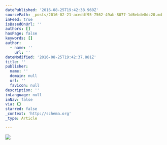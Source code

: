 ```yaml
---
datePublished: '2016-08-25T19:42:38.960Z'
sourcePath: _posts/2016-02-21-aceddf95-7562-49ab-8077-1d6ebde8dc20.md
inFeed: true
isBasedOnUrl: ''
authors: []
hasPage: false
keywords: []
author:
  - name: ''
    url: ''
dateModified: '2016-08-25T19:42:37.881Z'
title: ''
publisher:
  name: ''
  domain: null
  url: ''
  favicon: null
description: ''
inLanguage: null
inNav: false
via: {}
starred: false
_context: 'http://schema.org'
_type: Article

---
```

![](https://s3-us-west-2.amazonaws.com/the-grid-img/p/8b5df84c36d31f8298f619eafe33ac6fe8c5ae40.jpg)